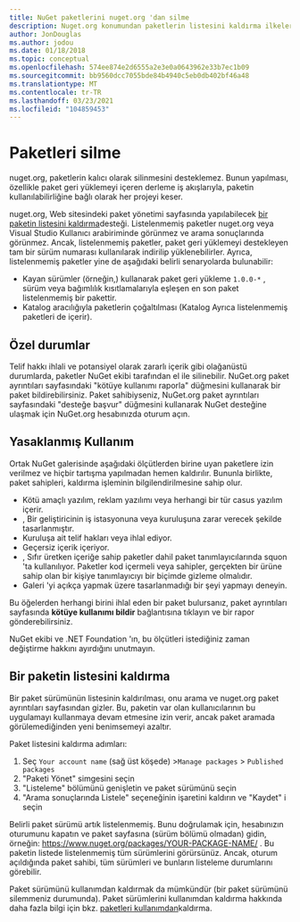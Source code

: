 ```yaml
---
title: NuGet paketlerini nuget.org 'dan silme
description: Nuget.org konumundan paketlerin listesini kaldırma ilkeleri paketlerin diğer ilkeleri ihlal ettiği durumlar dışında kalıcı silme desteklenmez.
author: JonDouglas
ms.author: jodou
ms.date: 01/18/2018
ms.topic: conceptual
ms.openlocfilehash: 574ee874e2d6555a2e3e0a0643962e33b7ec1b09
ms.sourcegitcommit: bb9560dcc7055bde84b4940c5eb0db402bf46a48
ms.translationtype: MT
ms.contentlocale: tr-TR
ms.lasthandoff: 03/23/2021
ms.locfileid: "104859453"
---
```

# <a name="deleting-packages"></a>Paketleri silme

nuget.org, paketlerin kalıcı olarak silinmesini desteklemez. Bunun yapılması, özellikle paket geri yüklemeyi içeren derleme iş akışlarıyla, paketin kullanılabilirliğine bağlı olarak her projeyi keser.

nuget.org, Web sitesindeki paket yönetimi sayfasında yapılabilecek [bir paketin listesini kaldırma](#unlisting-a-package)desteği. Listelenmemiş paketler nuget.org veya Visual Studio Kullanıcı arabiriminde görünmez ve arama sonuçlarında görünmez. Ancak, listelenmemiş paketler, paket geri yüklemeyi destekleyen tam bir sürüm numarası kullanılarak indirilip yüklenebilirler. Ayrıca, listelenmemiş paketler yine de aşağıdaki belirli senaryolarda bulunabilir:

- Kayan sürümler (örneğin,) kullanarak paket geri yükleme `1.0.0-*` , sürüm veya bağımlılık kısıtlamalarıyla eşleşen en son paket listelenmemiş bir pakettir.
- Katalog aracılığıyla paketlerin çoğaltılması (Katalog Ayrıca listelenmemiş paketleri de içerir).

## <a name="exceptions"></a>Özel durumlar

Telif hakkı ihlali ve potansiyel olarak zararlı içerik gibi olağanüstü durumlarda, paketler NuGet ekibi tarafından el ile silinebilir. NuGet.org paket ayrıntıları sayfasındaki "kötüye kullanımı raporla" düğmesini kullanarak bir paket bildirebilirsiniz. Paket sahibiyseniz, NuGet.org paket ayrıntıları sayfasındaki "desteğe başvur" düğmesini kullanarak NuGet desteğine ulaşmak için NuGet.org hesabınızda oturum açın.

## <a name="prohibited-use"></a>Yasaklanmış Kullanım

Ortak NuGet galerisinde aşağıdaki ölçütlerden birine uyan paketlere izin verilmez ve hiçbir tartışma yapılmadan hemen kaldırılır. Bununla birlikte, paket sahipleri, kaldırma işleminin bilgilendirilmesine sahip olur.

- Kötü amaçlı yazılım, reklam yazılımı veya herhangi bir tür casus yazılım içerir.
- , Bir geliştiricinin iş istasyonuna veya kuruluşuna zarar verecek şekilde tasarlanmıştır.
- Kuruluşa ait telif hakları veya ihlal ediyor.
- Geçersiz içerik içeriyor.
- , Sıfır üretken içeriğe sahip paketler dahil paket tanımlayıcılarında squon 'ta kullanılıyor. Paketler kod içermeli veya sahipler, gerçekten bir ürüne sahip olan bir kişiye tanımlayıcıyı bir biçimde gizleme olmalıdır.
- Galeri 'yi açıkça yapmak üzere tasarlanmadığı bir şeyi yapmayı deneyin.

Bu öğelerden herhangi birini ihlal eden bir paket bulursanız, paket ayrıntıları sayfasında **kötüye kullanımı bildir** bağlantısına tıklayın ve bir rapor gönderebilirsiniz.

NuGet ekibi ve .NET Foundation 'ın, bu ölçütleri istediğiniz zaman değiştirme hakkını ayırdığını unutmayın.

## <a name="unlisting-a-package"></a>Bir paketin listesini kaldırma
Bir paket sürümünün listesinin kaldırılması, onu arama ve nuget.org paket ayrıntıları sayfasından gizler. Bu, paketin var olan kullanıcılarının bu uygulamayı kullanmaya devam etmesine izin verir, ancak paket aramada görülemediğinden yeni benimsemeyi azaltır.

Paket listesini kaldırma adımları:

1. Seç `Your account name` (sağ üst köşede) >`Manage packages` > `Published packages`
1. "Paketi Yönet" simgesini seçin
1. "Listeleme" bölümünü genişletin ve paket sürümünü seçin
1. "Arama sonuçlarında Listele" seçeneğinin işaretini kaldırın ve "Kaydet" i seçin

Belirli paket sürümü artık listelenmemiş. Bunu doğrulamak için, hesabınızın oturumunu kapatın ve paket sayfasına (sürüm bölümü olmadan) gidin, örneğin: https://www.nuget.org/packages/YOUR-PACKAGE-NAME/ . Bu paketin listede listelenmemiş tüm sürümlerini görürsünüz.  Ancak, oturum açıldığında paket sahibi, tüm sürümleri ve bunların listeleme durumlarını görebilir.

Paket sürümünü kullanımdan kaldırmak da mümkündür (bir paket sürümünü silemmeniz durumunda). Paket sürümlerini kullanımdan kaldırma hakkında daha fazla bilgi için bkz. [paketleri kullanımdan](../deprecate-packages.md)kaldırma.
